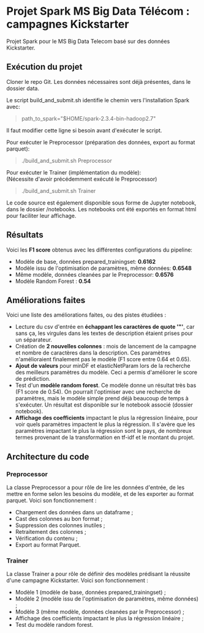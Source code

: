 # Projet Spark MS Big Data Télécom : campagnes Kickstarter 

Projet Spark pour le MS Big Data Telecom basé sur des données Kickstarter.


## Exécution du projet
Cloner le repo Git. Les données nécessaires sont déjà présentes, dans le dossier data.<br />

Le script build_and_submit.sh identifie le chemin vers l'installation Spark avec:
> path_to_spark="$HOME/spark-2.3.4-bin-hadoop2.7"

Il faut modifier cette ligne si besoin avant d'exécuter le script.


Pour exécuter le Preprocessor (préparation des données, export au format parquet):
> ./build_and_submit.sh Preprocessor

Pour exécuter le Trainer (implémentation du modèle):<br />
(Nécessite d'avoir précédemment exécuté le Preprocessor)
> ./build_and_submit.sh Trainer

Le code source est également disponible sous forme de Jupyter notebook, dans le dossier /notebooks. Les notebooks ont été exportés en format html pour faciliter leur affichage. 


## Résultats
Voici les **F1 score** obtenus avec les différentes configurations du pipeline:
- Modèle de base, données prepared_trainingset: **0.6162**
- Modèle issu de l'optimisation de paramètres, même données: **0.6548**
- Même modèle, données cleanées par le Preprocessor: **0.6576**
- Modèle Random Forest : **0.54**

## Améliorations faites
Voici une liste des améliorations faites, ou des pistes étudiées :
- Lecture du csv d'entrée en **échappant les caractères de quote '\"'**, car sans ça, les virgules dans les textes de description étaient prises pour un séparateur.
- Création de **2 nouvelles colonnes** : mois de lancement de la campagne et nombre de caractères dans la description. Ces paramètres n'amélioraient finalement pas le modèle (F1 score entre 0.64 et 0.65).
- **Ajout de valeurs** pour minDF et elasticNetParam lors de la recherche des meilleurs paramètres du modèle. Ceci a permis d'améliorer le score de prédiction.
- Test d'un **modèle random forest**. Ce modèle donne un résultat très bas (F1 score de 0.54). On pourrait l'optimiser avec une recherche de paramètres, mais le modèle simple prend déjà beaucoup de temps à s'exécuter. Un résultat est disponible sur le notebook associé (dossier notebook).
- **Affichage des coefficients** impactant le plus la régression linéaire, pour voir quels paramètres impactent le plus la régression. Il s'avère que les paramètres impactant le plus la régression sont le pays, de nombreux termes provenant de la transformation en tf-idf et le montant du projet.

## Architecture du code
### Preprocessor
La classe Preprocessor a pour rôle de lire les données d'entrée, de les mettre en forme selon les besoins du modèle, et de les exporter au format parquet.
Voici son fonctionnement :
- Chargement des données dans un dataframe ;
- Cast des colonnes au bon format ;
- Suppression des colonnes inutiles ;
- Retraitement des colonnes ;
- Vérification du contenu ;
- Export au format Parquet.

### Trainer
La classe Trainer a pour rôle de définir des modèles prédisant la réussite d'une campagne Kickstarter.
Voici son fonctionnement :
- Modèle 1 (modèle de base, données prepared_trainingset) ;
- Modèle 2 (modèle issu de l'optimisation de paramètres, même données) ;
- Modèle 3 (même modèle, données cleanées par le Preprocessor) ;
- Affichage des coefficients impactant le plus la régression linéaire ;
- Test du modèle random forest. 

 